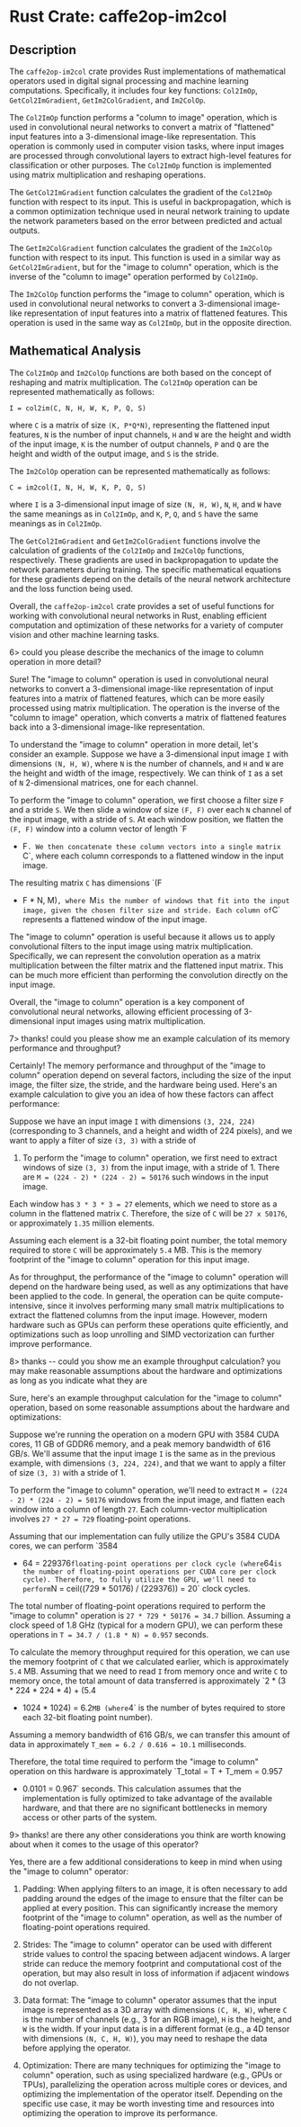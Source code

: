 # Rust Crate: caffe2op-im2col

## Description

The `caffe2op-im2col` crate provides Rust
implementations of mathematical operators used in
digital signal processing and machine learning
computations. Specifically, it includes four key
functions: `Col2ImOp`, `GetCol2ImGradient`,
`GetIm2ColGradient`, and `Im2ColOp`.

The `Col2ImOp` function performs a "column to
image" operation, which is used in convolutional
neural networks to convert a matrix of "flattened"
input features into a 3-dimensional image-like
representation. This operation is commonly used in
computer vision tasks, where input images are
processed through convolutional layers to extract
high-level features for classification or other
purposes. The `Col2ImOp` function is implemented
using matrix multiplication and reshaping
operations.

The `GetCol2ImGradient` function calculates the
gradient of the `Col2ImOp` function with respect
to its input. This is useful in backpropagation,
which is a common optimization technique used in
neural network training to update the network
parameters based on the error between predicted
and actual outputs.

The `GetIm2ColGradient` function calculates the
gradient of the `Im2ColOp` function with respect
to its input. This function is used in a similar
way as `GetCol2ImGradient`, but for the "image to
column" operation, which is the inverse of the
"column to image" operation performed by
`Col2ImOp`.

The `Im2ColOp` function performs the "image to
column" operation, which is used in convolutional
neural networks to convert a 3-dimensional
image-like representation of input features into
a matrix of flattened features. This operation is
used in the same way as `Col2ImOp`, but in the
opposite direction.

## Mathematical Analysis

The `Col2ImOp` and `Im2ColOp` functions are both
based on the concept of reshaping and matrix
multiplication. The `Col2ImOp` operation can be
represented mathematically as follows:

```
I = col2im(C, N, H, W, K, P, Q, S)
```

where `C` is a matrix of size `(K, P*Q*N)`,
representing the flattened input features, `N` is
the number of input channels, `H` and `W` are the
height and width of the input image, `K` is the
number of output channels, `P` and `Q` are the
height and width of the output image, and `S` is
the stride.

The `Im2ColOp` operation can be represented
mathematically as follows:

```
C = im2col(I, N, H, W, K, P, Q, S)
```

where `I` is a 3-dimensional input image of size
`(N, H, W)`, `N`, `H`, and `W` have the same
meanings as in `Col2ImOp`, and `K`, `P`, `Q`, and
`S` have the same meanings as in `Col2ImOp`.

The `GetCol2ImGradient` and `GetIm2ColGradient`
functions involve the calculation of gradients of
the `Col2ImOp` and `Im2ColOp` functions,
respectively. These gradients are used in
backpropagation to update the network parameters
during training. The specific mathematical
equations for these gradients depend on the
details of the neural network architecture and the
loss function being used.

Overall, the `caffe2op-im2col` crate provides
a set of useful functions for working with
convolutional neural networks in Rust, enabling
efficient computation and optimization of these
networks for a variety of computer vision and
other machine learning tasks.

6> could you please describe the mechanics of the
image to column operation in more detail?

Sure! The "image to column" operation is used in
convolutional neural networks to convert
a 3-dimensional image-like representation of input
features into a matrix of flattened features,
which can be more easily processed using matrix
multiplication. The operation is the inverse of
the "column to image" operation, which converts
a matrix of flattened features back into
a 3-dimensional image-like representation.

To understand the "image to column" operation in
more detail, let's consider an example. Suppose we
have a 3-dimensional input image `I` with
dimensions `(N, H, W)`, where `N` is the number of
channels, and `H` and `W` are the height and width
of the image, respectively. We can think of `I` as
a set of `N` 2-dimensional matrices, one for each
channel.

To perform the "image to column" operation, we
first choose a filter size `F` and a stride
`S`. We then slide a window of size `(F, F)` over
each `N` channel of the input image, with a stride
of `S`. At each window position, we flatten the
`(F, F)` window into a column vector of length `F
* F`. We then concatenate these column vectors
into a single matrix `C`, where each column
corresponds to a flattened window in the input
image.

The resulting matrix `C` has dimensions `(F
* F * N, M)`, where `M` is the number of windows
that fit into the input image, given the chosen
filter size and stride. Each column of `C`
represents a flattened window of the input image.

The "image to column" operation is useful because
it allows us to apply convolutional filters to the
input image using matrix
multiplication. Specifically, we can represent the
convolution operation as a matrix multiplication
between the filter matrix and the flattened input
matrix. This can be much more efficient than
performing the convolution directly on the input
image.

Overall, the "image to column" operation is a key
component of convolutional neural networks,
allowing efficient processing of 3-dimensional
input images using matrix multiplication.

7> thanks! could you please show me an example
calculation of its memory performance and
throughput?

Certainly! The memory performance and throughput
of the "image to column" operation depend on
several factors, including the size of the input
image, the filter size, the stride, and the
hardware being used. Here's an example calculation
to give you an idea of how these factors can
affect performance:

Suppose we have an input image `I` with dimensions
`(3, 224, 224)` (corresponding to 3 channels, and
a height and width of 224 pixels), and we want to
apply a filter of size `(3, 3)` with a stride of
1. To perform the "image to column" operation, we
first need to extract windows of size `(3, 3)`
from the input image, with a stride of 1. There
are `M = (224 - 2) * (224 - 2) = 50176` such
windows in the input image.

Each window has `3 * 3 * 3 = 27` elements, which
we need to store as a column in the flattened
matrix `C`. Therefore, the size of `C` will be `27
x 50176`, or approximately `1.35` million
elements.

Assuming each element is a 32-bit floating point
number, the total memory required to store `C`
will be approximately `5.4` MB. This is the memory
footprint of the "image to column" operation for
this input image.

As for throughput, the performance of the "image
to column" operation will depend on the hardware
being used, as well as any optimizations that have
been applied to the code. In general, the
operation can be quite compute-intensive, since it
involves performing many small matrix
multiplications to extract the flattened columns
from the input image. However, modern hardware
such as GPUs can perform these operations quite
efficiently, and optimizations such as loop
unrolling and SIMD vectorization can further
improve performance.

8> thanks -- could you show me an example
throughput calculation? you may make reasonable
assumptions about the hardware and optimizations
as long as you indicate what they are

Sure, here's an example throughput calculation for
the "image to column" operation, based on some
reasonable assumptions about the hardware and
optimizations:

Suppose we're running the operation on a modern
GPU with 3584 CUDA cores, 11 GB of GDDR6 memory,
and a peak memory bandwidth of 616 GB/s. We'll
assume that the input image `I` is the same as in
the previous example, with dimensions `(3, 224,
224)`, and that we want to apply a filter of size
`(3, 3)` with a stride of 1.

To perform the "image to column" operation, we'll
need to extract `M = (224 - 2) * (224 - 2)
= 50176` windows from the input image, and flatten
each window into a column of length `27`. Each
column-vector multiplication involves `27 * 27
= 729` floating-point operations.

Assuming that our implementation can fully utilize
the GPU's 3584 CUDA cores, we can perform `3584
* 64 = 229376` floating-point operations per clock
cycle (where `64` is the number of floating-point
operations per CUDA core per clock
cycle). Therefore, to fully utilize the GPU, we'll
need to perform `N = ceil((729 * 50176)
/ (229376)) = 20` clock cycles.

The total number of floating-point operations
required to perform the "image to column"
operation is `27 * 729 * 50176 = 34.7`
billion. Assuming a clock speed of 1.8 GHz
(typical for a modern GPU), we can perform these
operations in `T = 34.7 / (1.8 * N) = 0.957`
seconds.

To calculate the memory throughput required for
this operation, we can use the memory footprint of
`C` that we calculated earlier, which is
approximately `5.4` MB. Assuming that we need to
read `I` from memory once and write `C` to memory
once, the total amount of data transferred is
approximately `2 * (3 * 224 * 224 * 4) + (5.4
* 1024 * 1024) = 6.2` MB (where `4` is the number
of bytes required to store each 32-bit floating
point number).

Assuming a memory bandwidth of 616 GB/s, we can
transfer this amount of data in approximately
`T_mem = 6.2 / 0.616 = 10.1` milliseconds.

Therefore, the total time required to perform the
"image to column" operation on this hardware is
approximately `T_total = T + T_mem = 0.957
+ 0.0101 = 0.967` seconds. This calculation
assumes that the implementation is fully optimized
to take advantage of the available hardware, and
that there are no significant bottlenecks in
memory access or other parts of the system.

9> thanks! are there any other considerations you
think are worth knowing about when it comes to the
usage of this operator?

Yes, there are a few additional considerations to
keep in mind when using the "image to column"
operator:

1. Padding: When applying filters to an image, it
   is often necessary to add padding around the
   edges of the image to ensure that the filter
   can be applied at every position. This can
   significantly increase the memory footprint of
   the "image to column" operation, as well as the
   number of floating-point operations required.

2. Strides: The "image to column" operator can be
   used with different stride values to control
   the spacing between adjacent windows. A larger
   stride can reduce the memory footprint and
   computational cost of the operation, but may
   also result in loss of information if adjacent
   windows do not overlap.

3. Data format: The "image to column" operator
   assumes that the input image is represented as
   a 3D array with dimensions `(C, H, W)`, where
   `C` is the number of channels (e.g., 3 for an
   RGB image), `H` is the height, and `W` is the
   width. If your input data is in a different
   format (e.g., a 4D tensor with dimensions `(N,
   C, H, W)`), you may need to reshape the data
   before applying the operator.

4. Optimization: There are many techniques for
   optimizing the "image to column" operation,
   such as using specialized hardware (e.g., GPUs
   or TPUs), parallelizing the operation across
   multiple cores or devices, and optimizing the
   implementation of the operator
   itself. Depending on the specific use case, it
   may be worth investing time and resources into
   optimizing the operation to improve its
   performance.
